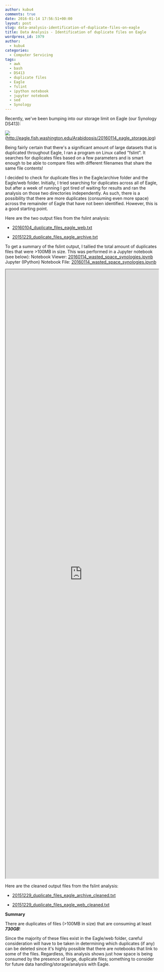 ```yaml
---
author: kubu4
comments: true
date: 2016-01-14 17:56:51+00:00
layout: post
slug: data-analysis-identification-of-duplicate-files-on-eagle
title: Data Analysis - Identification of duplicate files on Eagle
wordpress_id: 1979
author:
  - kubu4
categories:
  - Computer Servicing
tags:
  - awk
  - bash
  - DS413
  - duplicate files
  - Eagle
  - fslint
  - ipython notebook
  - jupyter notebook
  - sed
  - Synology
---
```


Recently, we've been bumping into our storage limit on Eagle (our Synology DS413):

![](https://eagle.fish.washington.edu/Arabidopsis/20160114_eagle_storage.jpg)(http://eagle.fish.washington.edu/Arabidopsis/20160114_eagle_storage.jpg)



Being fairly certain that there's a significant amount of large datasets that is duplicated throughout Eagle, I ran a program on Linux called "fslint". It searches for duplicates files based on a few parameters and is smart enough to be able to compare files with different filenames that share the same file contents!

I decided to check for duplicate files in the Eagle/archive folder and the Eagle/web folder. Initially, I tried searching for duplicates across all of Eagle, but after a week of running I got tired of waiting for results and ran the analysis on those two directories independently. As such, there is a possibility that there are more duplicates (consuming even more space) across the remainder of Eagle that have not been identified. However, this is a good starting point.

Here are the two output files from the fslint analysis:




    
  * [20160104_duplicate_files_eagle_web.txt](https://eagle.fish.washington.edu/Arabidopsis/20160104_duplicate_files_eagle_web.txt)

    
  * [20151229_duplicate_files_eagle_archive.txt](https://eagle.fish.washington.edu/Arabidopsis/20151229_duplicate_files_eagle_archive.txt)





To get a summary of the fslint output, I tallied the total amount of duplicates files that were >100MB in size. This was performed in a Jupyter notebook (see below):
Notebook Viewer: [20160114_wasted_space_synologies.ipynb](https://nbviewer.ipython.org/url/eagle.fish.washington.edu/Arabidopsis/iPythonNotebooks/20160114_wasted_space_synologies.ipynb)
Jupyter (IPython) Notebook File: [20160114_wasted_space_synologies.ipynb](https://eagle.fish.washington.edu/Arabidopsis/iPythonNotebooks/20160114_wasted_space_synologies.ipynb)
<iframe src="https://nbviewer.ipython.org/url/eagle.fish.washington.edu/Arabidopsis/iPythonNotebooks/20160114_wasted_space_synologies.ipynb" width="100%" height="2000" scrolling="yes"></iframe>


Here are the cleaned output files from the fslint analysis:




    
  * [20151229_duplicate_files_eagle_archive_cleaned.txt](https://eagle.fish.washington.edu/Arabidopsis/20151229_duplicate_files_eagle_archive_cleaned.txt)

    
  * [20151229_duplicate_files_eagle_web_cleaned.txt](https://eagle.fish.washington.edu/Arabidopsis/20160104_duplicate_files_eagle_web_cleaned.txt)





**Summary**

There are duplicates of files (>100MB in size) that are consuming at least **_730GB_**!

Since the majority of these files exist in the Eagle/web folder, careful consideration will have to be taken in determining which duplicates (if any) can be deleted since it's highly possible that there are notebooks that link to some of the files. Regardless, this analysis shows just how space is being consumed by the presence of large, duplicate files; something to consider for future data handling/storage/analysis with Eagle.
